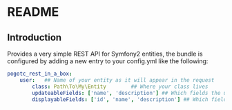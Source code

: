 # README

<h2 id="Introduction">Introduction</h2>
Provides a very simple REST API for Symfony2 entities, the bundle is configured by adding a new entry to your config.yml like the following:


``` yaml
pogotc_rest_in_a_box:
    user:	## Name of your entity as it will appear in the request
		class: Path\To\My\Entity		## Where your class lives
		updateableFields: ['name', 'description'] ## Which fields the user can update
		displayableFields: ['id', 'name', 'description'] ## Which fields will be returned by get requests
```